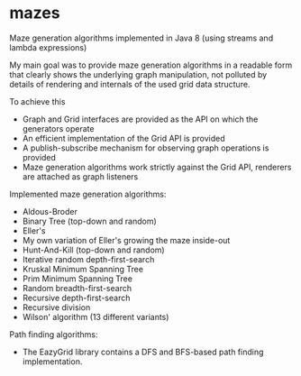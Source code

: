 # mazes

Maze generation algorithms implemented in Java 8 (using streams and lambda expressions)

My main goal was to provide maze generation algorithms in a readable form that clearly shows the
underlying graph manipulation, not polluted by details of rendering and internals of the used grid
data structure.

To achieve this
- Graph and Grid interfaces are provided as the API on which the generators operate
- An efficient implementation of the Grid API is provided
- A publish-subscribe mechanism for observing graph operations is provided
- Maze generation algorithms work strictly against the Grid API, renderers are attached as graph
listeners

Implemented maze generation algorithms:

- Aldous-Broder
- Binary Tree (top-down and random)
- Eller's
- My own variation of Eller's growing the maze inside-out
- Hunt-And-Kill (top-down and random)
- Iterative random depth-first-search
- Kruskal Minimum Spanning Tree
- Prim Minimum Spanning Tree
- Random breadth-first-search
- Recursive depth-first-search
- Recursive division
- Wilson' algorithm (13 different variants)

Path finding algorithms:
- The EazyGrid library contains a DFS and BFS-based path finding implementation.

